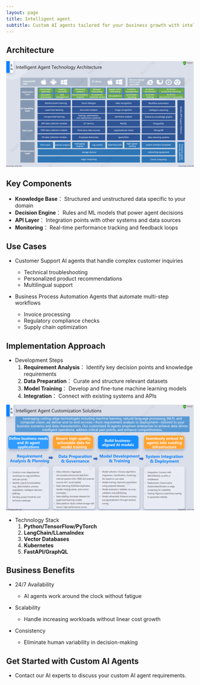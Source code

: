 ```yaml
---
layout: page
title: Intelligent agent
subtitle: Custom AI agents tailored for your business growth with intelligent automation!
---
```


## Architecture

![Architecture](/assets/img/hunting-info-services-20250408-en_08.png)

## Key Components

- **Knowledge Base**： Structured and unstructured data specific to your domain
- **Decision Engine**： Rules and ML models that power agent decisions
- **API Layer**： Integration points with other systems and data sources
- **Monitoring**： Real-time performance tracking and feedback loops

## Use Cases

- Customer Support
AI agents that handle complex customer inquiries

   * Technical troubleshooting
   * Personalized product recommendations
   * Multilingual support

- Business Process Automation
Agents that automate multi-step workflows

   * Invoice processing
   * Regulatory compliance checks
   * Supply chain optimization

## Implementation Approach

- Development Steps
  1. **Requirement Analysis**： Identify key decision points and knowledge requirements
  2. **Data Preparation**： Curate and structure relevant datasets
  3. **Model Training**： Develop and fine-tune machine learning models
  4. **Integration**： Connect with existing systems and APIs

![process of building custom ai agent](/assets/img/hunting-info-services-20250408-en_07.png)

- Technology Stack
  1. **Python/TensorFlow/PyTorch**
  2. **LangChain/LLamaIndex**
  3. **Vector Databases**
  4. **Kubernetes**
  5. **FastAPI/GraphQL**

## Business Benefits

  - 24/7 Availability
    * AI agents work around the clock without fatigue

  - Scalability
    * Handle increasing workloads without linear cost growth

  - Consistency
    * Eliminate human variability in decision-making

## Get Started with Custom AI Agents

- Contact our AI experts to discuss your custom AI agent requirements.